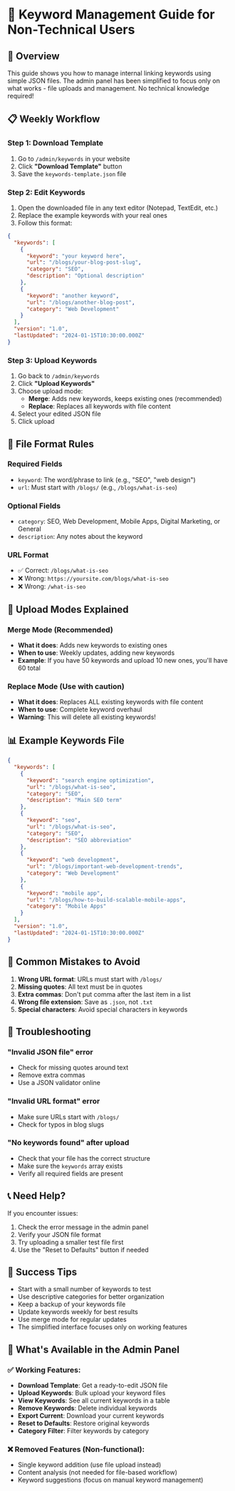 # 📝 Keyword Management Guide for Non-Technical Users

## 🎯 Overview
This guide shows you how to manage internal linking keywords using simple JSON files. The admin panel has been simplified to focus only on what works - file uploads and management. No technical knowledge required!

## 📋 Weekly Workflow

### Step 1: Download Template
1. Go to `/admin/keywords` in your website
2. Click **"Download Template"** button
3. Save the `keywords-template.json` file

### Step 2: Edit Keywords
1. Open the downloaded file in any text editor (Notepad, TextEdit, etc.)
2. Replace the example keywords with your real ones
3. Follow this format:

```json
{
  "keywords": [
    {
      "keyword": "your keyword here",
      "url": "/blogs/your-blog-post-slug",
      "category": "SEO",
      "description": "Optional description"
    },
    {
      "keyword": "another keyword",
      "url": "/blogs/another-blog-post",
      "category": "Web Development"
    }
  ],
  "version": "1.0",
  "lastUpdated": "2024-01-15T10:30:00.000Z"
}
```

### Step 3: Upload Keywords
1. Go back to `/admin/keywords`
2. Click **"Upload Keywords"**
3. Choose upload mode:
   - **Merge**: Adds new keywords, keeps existing ones (recommended)
   - **Replace**: Replaces all keywords with file content
4. Select your edited JSON file
5. Click upload

## 📝 File Format Rules

### Required Fields
- `keyword`: The word/phrase to link (e.g., "SEO", "web design")
- `url`: Must start with `/blogs/` (e.g., `/blogs/what-is-seo`)

### Optional Fields
- `category`: SEO, Web Development, Mobile Apps, Digital Marketing, or General
- `description`: Any notes about the keyword

### URL Format
- ✅ Correct: `/blogs/what-is-seo`
- ❌ Wrong: `https://yoursite.com/blogs/what-is-seo`
- ❌ Wrong: `/what-is-seo`

## 🔄 Upload Modes Explained

### Merge Mode (Recommended)
- **What it does**: Adds new keywords to existing ones
- **When to use**: Weekly updates, adding new keywords
- **Example**: If you have 50 keywords and upload 10 new ones, you'll have 60 total

### Replace Mode (Use with caution)
- **What it does**: Replaces ALL existing keywords with file content
- **When to use**: Complete keyword overhaul
- **Warning**: This will delete all existing keywords!

## 📊 Example Keywords File

```json
{
  "keywords": [
    {
      "keyword": "search engine optimization",
      "url": "/blogs/what-is-seo",
      "category": "SEO",
      "description": "Main SEO term"
    },
    {
      "keyword": "seo",
      "url": "/blogs/what-is-seo",
      "category": "SEO",
      "description": "SEO abbreviation"
    },
    {
      "keyword": "web development",
      "url": "/blogs/important-web-development-trends",
      "category": "Web Development"
    },
    {
      "keyword": "mobile app",
      "url": "/blogs/how-to-build-scalable-mobile-apps",
      "category": "Mobile Apps"
    }
  ],
  "version": "1.0",
  "lastUpdated": "2024-01-15T10:30:00.000Z"
}
```

## 🚨 Common Mistakes to Avoid

1. **Wrong URL format**: URLs must start with `/blogs/`
2. **Missing quotes**: All text must be in quotes
3. **Extra commas**: Don't put comma after the last item in a list
4. **Wrong file extension**: Save as `.json`, not `.txt`
5. **Special characters**: Avoid special characters in keywords

## 🔧 Troubleshooting

### "Invalid JSON file" error
- Check for missing quotes around text
- Remove extra commas
- Use a JSON validator online

### "Invalid URL format" error
- Make sure URLs start with `/blogs/`
- Check for typos in blog slugs

### "No keywords found" after upload
- Check that your file has the correct structure
- Make sure the `keywords` array exists
- Verify all required fields are present

## 📞 Need Help?

If you encounter issues:
1. Check the error message in the admin panel
2. Verify your JSON file format
3. Try uploading a smaller test file first
4. Use the "Reset to Defaults" button if needed

## 🎉 Success Tips

- Start with a small number of keywords to test
- Use descriptive categories for better organization
- Keep a backup of your keywords file
- Update keywords weekly for best results
- Use merge mode for regular updates
- The simplified interface focuses only on working features

## 🔧 What's Available in the Admin Panel

### ✅ Working Features:
- **Download Template**: Get a ready-to-edit JSON file
- **Upload Keywords**: Bulk upload your keyword files
- **View Keywords**: See all current keywords in a table
- **Remove Keywords**: Delete individual keywords
- **Export Current**: Download your current keywords
- **Reset to Defaults**: Restore original keywords
- **Category Filter**: Filter keywords by category

### ❌ Removed Features (Non-functional):
- Single keyword addition (use file upload instead)
- Content analysis (not needed for file-based workflow)
- Keyword suggestions (focus on manual keyword management) 